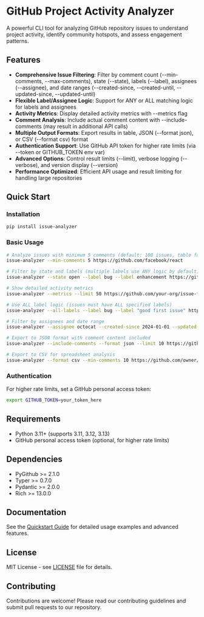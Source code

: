 # GitHub Project Activity Analyzer

A powerful CLI tool for analyzing GitHub repository issues to understand project activity, identify community hotspots, and assess engagement patterns.

## Features

- **Comprehensive Issue Filtering**: Filter by comment count (--min-comments, --max-comments), state (--state), labels (--label), assignees (--assignee), and date ranges (--created-since, --created-until, --updated-since, --updated-until)
- **Flexible Label/Assignee Logic**: Support for ANY or ALL matching logic for labels and assignees
- **Activity Metrics**: Display detailed activity metrics with --metrics flag
- **Comment Analysis**: Include actual comment content with --include-comments (may result in additional API calls)
- **Multiple Output Formats**: Export results in table, JSON (--format json), or CSV (--format csv) format
- **Authentication Support**: Use GitHub API token for higher rate limits (via --token or GITHUB_TOKEN env var)
- **Advanced Options**: Control result limits (--limit), verbose logging (--verbose), and version display (--version)
- **Performance Optimized**: Efficient API usage and result limiting for handling large repositories

## Quick Start

### Installation

```bash
pip install issue-analyzer
```

### Basic Usage

```bash
# Analyze issues with minimum 5 comments (default: 100 issues, table format)
issue-analyzer --min-comments 5 https://github.com/facebook/react

# Filter by state and labels (multiple labels use ANY logic by default)
issue-analyzer --state open --label bug --label enhancement https://github.com/microsoft/vscode

# Show detailed activity metrics
issue-analyzer --metrics --limit 50 https://github.com/your-org/issue-finder

# Use ALL label logic (issues must have ALL specified labels)
issue-analyzer --all-labels --label bug --label "good first issue" https://github.com/facebook/react

# Filter by assignees and date range
issue-analyzer --assignee octocat --created-since 2024-01-01 --updated-until 2024-12-31 https://github.com/owner/repo

# Export to JSON format with comment content included
issue-analyzer --include-comments --format json --limit 10 https://github.com/owner/repo > issues.json

# Export to CSV for spreadsheet analysis
issue-analyzer --format csv --min-comments 10 https://github.com/owner/repo > issues.csv
```

### Authentication

For higher rate limits, set a GitHub personal access token:

```bash
export GITHUB_TOKEN=your_token_here
```

## Requirements

- Python 3.11+ (supports 3.11, 3.12, 3.13)
- GitHub personal access token (optional, for higher rate limits)

## Dependencies

- PyGithub >= 2.1.0
- Typer >= 0.7.0
- Pydantic >= 2.0.0
- Rich >= 13.0.0

## Documentation

See the [Quickstart Guide](specs/001-github-issue/quickstart.md) for detailed usage examples and advanced features.

## License

MIT License - see [LICENSE](LICENSE) file for details.

## Contributing

Contributions are welcome! Please read our contributing guidelines and submit pull requests to our repository.
